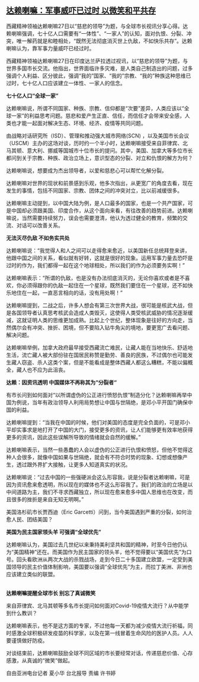 <!--1611747428000-->
[达赖喇嘛：军事威吓已过时 以微笑和平共存](https://www.rfa.org/mandarin/yataibaodao/gangtai/hx0127a-01272021063600.html)
------

<p>西藏精神领袖达赖喇嘛27日以“慈悲的领导”为题，与全球市长视讯分享心得。达赖喇嘛强调，七十亿人口需要有“一体性”、“一家人”的认知，面对仇恨、分裂、冲突，唯一解药就是和睦相处，“既然无法彻底消灭世上仇敌，不如快乐共存”。达赖喇嘛认为，靠军事力量威吓已经过时。</p><p>西藏精神领袖达赖喇嘛27日在印度达兰萨拉透过视讯，以“慈悲的领导”为题，与世界多国市长交流。他指出，世界面临许多灾难，是人类自己制造出的问题，过多强调个人利益、区分彼此，强调“我的”国家、“我的”宗教、“我的”种族这种思维已过时，七十亿人口应该建立一体性、一家人的信念。</p><p><strong>七十亿人口“全球一家”</strong></p><p>达赖喇嘛说，所谓不同国家、种族、宗教、信仰都是“次要”差异，人类应该以“全球一家”的利益思考问题。慈悲和爱产生正直、信任，而信任才会带来安全感，人类也才能一起面对解决生态、环境、经济、疫情等共同问题。</p><p>由战略对话研究所（ISD）、管理和推动强大城市网络(SCN) ，以及美国市长会议（USCM）主办的这场对谈，历时约一个半小时，达赖喇嘛接受来自菲律宾、北马其顿、意大利、挪威等国城市十位市长的提问。其中，美国、加拿大等多位市长都问到关于宗教、种族、政治立场上，意识型态的分裂、对立和仇恨的解方为何？</p><p>达赖喇嘛说，想要成为杰出领导者，以爱和慈悲心可以帮忙化解分裂。</p><p>达赖喇嘛对世界的现状和前景感到乐观，他多次指出，从更宽广的角度去看，现在发生的事情，包括不同国家、宗教、团体之间的冲突对立，比以前减缓很多。</p><p>达赖喇嘛主动提到，以中国大陆为例，是人口最多的国家，也是一个共产国家，可是中国却必须跟美国、印度合作，从这个面向来看，有往改善的趋势前进。达赖喇嘛说，当然需要持续努力，误会也需要澄清，他认为透过健全的教育，频繁的交流、对话可以改善关系。</p><p><strong>无法灭尽仇敌 不如务实共处</strong></p><p>达赖喇嘛说：“我觉得人和人之间可以走得愈来愈近，以美国新任总统拜登来讲，他跟中国之间的关系，看似就有好转，这就是很好的现象。运用军事力量去恐吓是过时的作为，我们都得一起在这个地球相处，所以我们的作为必须要务实啊！”</p><p>达赖喇嘛表示：“所谓的仇敌，也是没有办法彻底消灭的，无论你喜欢或者是不喜欢，你必须得跟你的仇敌一起住在一个星球，既然我们要住在一个星球，还不如快乐地住在一起，一直恶言相向的话，没有用处啊！”</p><p>达赖喇嘛提到，二战之后，许多人想会有第三次世界大战，很可能是核武大战，但是各国领导者认真思考核武会造成人类毁灭，这使得人类受核武威胁的情况逐渐缓减，这就证明人类的思维更加成熟。比起上个世纪，整体现象是往好的方向走，当然偶尔会有冲突、挫折、困境，但不要陷入钻牛角尖的境地，要更宽广去看问题、解决问题。</p><p>达赖喇嘛举例，加拿大政府最早接受西藏流亡难民，让藏人能在当地快乐、舒适地生活，流亡藏人被大部份驻在国居民称赞是勤劳、善良的民族，不过偶尔也可能发生藏人窃盗、杀人这类个案，但是不能看成是整体西藏人都这么糟糕，不能以偏概全，藏人也不应为此沮丧。</p><p><strong>达赖：因资讯透明 中国媒体不再称其为“分裂者“</strong></p><p>有市长问到如何面对“以所谓虚伪的公正进行愤怒仇恨”制造分化？达赖喇嘛再举中国为例说，当年有政治领导人利用局势想让中国与世隔绝，是邓小平开国门确保中国的利益。</p><p>达赖喇嘛提到：“当我在中国的时候，他们对美国的态度是完全负面的，可是邓小平却实事求是地打开了中国的大门，接受更多的资讯，让人们能够更有效率地获得更多的资讯，因此这些误解所导致的情绪就会自然的缓解。”</p><p>达赖喇嘛表示，当然一些愚蠢的人会以虚伪的公正进行仇恨和愤怒，但他不觉得这种人会很多，就像中国如果与世隔绝，就会有不符合时势的现象、幻想或想像产生，透过跟外界扩大接触，让更多人知道真实的状况。</p><p>达赖喇嘛说：“过去中国的一些强硬派会这么形容我，说是分裂者达赖喇嘛，可是因为资讯愈来愈透明，所以现在的媒体也不这么形容我了。我们的政治的立场是以中间道路为主，我们不寻求西藏独立，所以现在愈来愈多中国人思维也在改变，而且很多的挫折是来自无知无明啊。”</p><p>美国洛杉矶市长贾西迪（Eric Garcetti）问到，当今美国遇到严重的分裂，如何治愈人民、团结美国？</p><p><strong>美国为民主国家领头羊 可强调“全球优先”</strong></p><p>达赖喇嘛认为，美国过去几世纪以来秉持美利坚共和国的精神，时至今日他仍认为“美国精神”还在。而美国作为民主国家的领头羊，他不觉得要以“美国优先”为口号。回头看欧洲从两次大战的杀戮战场，走到今日二十多国建立欧盟，一定受到美国领导的民主价值体制影响，美国要以强调“全球优先”为主，而拉丁美洲、非洲也应该建立类似的联盟。</p><p><br/><strong>达赖喇嘛提醒全球市长 别忘了真诚微笑</strong></p><p>来自菲律宾、北马其顿等多名市长提问如何面对Covid-19疫情大流行？从中能学到什么教训？</p><p>达赖喇嘛表示，他不是这方面的专家，不过他每一天都为减少疫情大流行祈福，同时感激全球积极研发疫苗的科学家，以及在第一线冒着生命风险的医护人员。人人要谨慎做好防疫。</p><p>对谈结束前，达赖喇嘛鼓励全球不同区域的市长要经常对话，传递慈悲价值、心存感激，从真诚的“微笑”做起。</p><p></p><p>自由亚洲电台记者 夏小华 台北报导 责编 许书婷</p>
